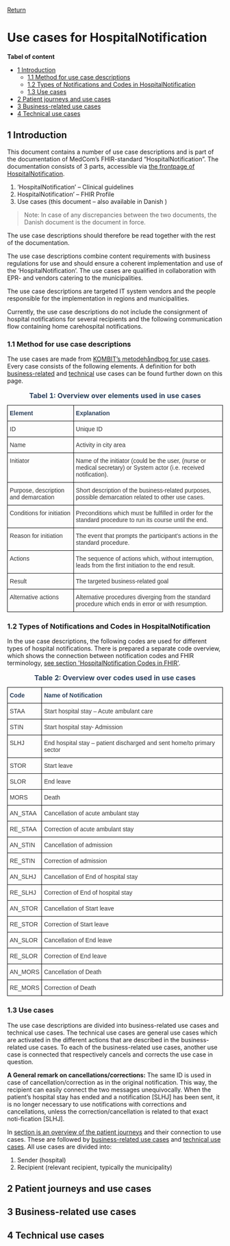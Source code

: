 [Return](../../index.md)

# Use cases for HospitalNotification

**Tabel of content**
* [1 Introduction](#1-introduction)
  * [1.1 Method for use case descriptions](#11-method-for-use-case-description)
  * [1.2 Types of Notifications and Codes in HospitalNotification](#12-types-of-notifications-and-codes-in-hospitalnotification)
  * [1.3 Use cases ](#13-use-cases)
* [2 Patient journeys and use cases](#2-Patient-journeys-and-use-cases)
* [3 Business-related use cases](#3-Business-related-use-cases) 
* [4 Technical use cases](#4-technical-use-cases)


## 1 Introduction

This document contains a number of use case descriptions and is part of the documentation of MedCom’s FHIR-standard “HospitalNotification”. 
The documentation consists of 3 parts, accessible via [the frontpage of HospitalNotification](./docs/index.md).

1.	’HospitalNotification’ – Clinical guidelines
1.	HospitalNotification’ – FHIR Profile
2.	Use cases (this document – also available in Danish )

> Note: In case of any discrepancies between the two documents, the Danish document is the document in force.

The use case descriptions should therefore be read together with the rest of the documentation.

The use case descriptions combine content requirements with business regulations for use and should ensure a coherent implementation and use of the ‘HospitalNotification’. The use cases are qualified in collaboration with EPR- and vendors catering to the municipalities. 

The use case descriptions are targeted IT system vendors and the people responsible for the implementation in regions and municipalities. 

Currently, the use case descriptions do not include the consignment of hospital notifications for several recipients and the following communication flow containing home carehospital notifications.
 
### 1.1 Method for use case descriptions

The use cases are made from <a href="https://www.kombit.dk/metodeh%C3%A5ndb%C3%B8ger" target="_blank">KOMBIT’s metodehåndbog for use cases</a>. Every case consists of the following elements. A definition for both [business-related](#business-related-use-cases) and [technical](#technical-use-cases) use cases can be found further down on this page.

<style type="text/css">
.tg  {border-collapse:collapse;border-spacing:0;}
.tg td{border-color:black;border-style:solid;border-width:1px;font-family:Arial, sans-serif;font-size:14px;
  overflow:hidden;padding:10px 5px;word-break:normal;}
.tg th{border-color:black;border-style:solid;border-width:1px;font-family:Arial, sans-serif;font-size:14px;
  font-weight:normal;overflow:hidden;padding:10px 5px;word-break:normal;}
.tg .tg-tysj{color:#333333;text-align:left;vertical-align:top}
.tg .tg-pu9k{color:#2c415c;font-weight:bold;text-align:left;vertical-align:top}
</style>
<table class="tg">
<caption style="color:#2c415c; font-weight:bold"> Tabel 1: Overview over elements used in use cases </caption>
<thead>
  <tr>
    <th class="tg-pu9k">Element</th>
    <th class="tg-pu9k">Explanation</th>
  </tr>
</thead>
<tbody>
  <tr>
    <td class="tg-tysj">ID</td>
    <td class="tg-tysj">Unique ID</td>
  </tr>
  <tr>
    <td class="tg-tysj">Name</td>
    <td class="tg-tysj">Activity in city area</td>
  </tr>
  <tr>
    <td class="tg-tysj">Initiator</td>
    <td class="tg-tysj">Name of the initiator (could be the user, (nurse or medical secretary) or System actor (i.e. received notification). </td>
  </tr>
  <tr>
    <td class="tg-tysj">Purpose, description and demarcation</td>
    <td class="tg-tysj">Short description of the business-related purposes, possible demarcation related to other use cases.</td>
  </tr>
  <tr>
    <td class="tg-tysj">Conditions for initiation</td>
    <td class="tg-tysj">Preconditions which must be fulfilled in order for the standard procedure to run its course until the end.</td>
  </tr>
  <tr>
    <td class="tg-tysj">Reason for initiation</td>
    <td class="tg-tysj">The event that prompts the participant’s actions in the standard procedure.</td>
  </tr>
  <tr>
    <td class="tg-tysj">Actions</td>
    <td class="tg-tysj">The sequence of actions which, without interruption, leads from the first initiation to the end result.</td>
  </tr>
  <tr>
    <td class="tg-tysj">Result</td>
    <td class="tg-tysj">The targeted business-related goal</td>
  </tr>
  <tr>
    <td class="tg-tysj">Alternative actions</td>
    <td class="tg-tysj">Alternative procedures diverging from the standard procedure which ends in error or with resumption.</td>
  </tr>
</tbody>
</table>


### 1.2 Types of Notifications and Codes in HospitalNotification

In the use case descriptions, the following codes are used for different types of hospital notifications. There is prepared a separate code overview, which shows the connection between notification codes and FHIR terminology, [see section 'HospitalNotification Codes in FHIR'](../documents/Overview-HospitalNotification-codes-FHIR.md). 

<style type="text/css">
.tg  {border-collapse:collapse;border-spacing:0;}
.tg td{border-color:black;border-style:solid;border-width:1px;font-family:Arial, sans-serif;font-size:14px;
  overflow:hidden;padding:10px 5px;word-break:normal;}
.tg th{border-color:black;border-style:solid;border-width:1px;font-family:Arial, sans-serif;font-size:14px;
  font-weight:normal;overflow:hidden;padding:10px 5px;word-break:normal;}
.tg .tg-tysj{color:#333333;text-align:left;vertical-align:top}
.tg .tg-wqo7{color:#2c415c;text-align:left;vertical-align:top}
</style>
<table class="tg">
<caption style="color:#2c415c; font-weight:bold"> Table 2: Overview over codes used in use cases</caption>
<thead>
  <tr>
    <th class="tg-wqo7"><span style="font-weight:bold;background-color:#FFF">Code</span></th>
    <th class="tg-wqo7"><span style="font-weight:bold;background-color:#FFF">Name of Notification</span></th>
  </tr>
</thead>
<tbody>
  <tr>
    <td class="tg-tysj"><span style="background-color:#FFF">STAA</span></td>
    <td class="tg-tysj"><span style="background-color:#FFF">Start hospital stay – Acute ambulant care</span></td>
  </tr>
  <tr>
    <td class="tg-tysj"><span style="background-color:#FFF">STIN</span></td>
    <td class="tg-tysj"><span style="background-color:#FFF">Start hospital stay- Admission</span></td>
  </tr>
  <tr>
    <td class="tg-tysj"><span style="background-color:#FFF">SLHJ</span></td>
    <td class="tg-tysj"><span style="background-color:#FFF">End hospital stay – patient discharged and sent home/to primary sector</span></td>
  </tr>
  <tr>
    <td class="tg-tysj"><span style="background-color:#FFF">STOR</span></td>
    <td class="tg-tysj"><span style="background-color:#FFF">Start leave</span></td>
  </tr>
  <tr>
    <td class="tg-tysj"><span style="background-color:#FFF">SLOR</span></td>
    <td class="tg-tysj"><span style="background-color:#FFF">End leave</span></td>
  </tr>
  <tr>
    <td class="tg-tysj"><span style="background-color:#FFF">MORS</span></td>
    <td class="tg-tysj"><span style="background-color:#FFF">Death</span></td>
  </tr>
  <tr>
    <td class="tg-tysj"><span style="background-color:#FFF">AN_STAA</span></td>
    <td class="tg-tysj"><span style="background-color:#FFF">Cancellation of acute ambulant stay</span></td>
  </tr>
  <tr>
    <td class="tg-tysj"><span style="background-color:#FFF">RE_STAA</span></td>
    <td class="tg-tysj"><span style="background-color:#FFF">Correction of acute ambulant stay</span></td>
  </tr>
  <tr>
    <td class="tg-tysj"><span style="background-color:#FFF">AN_STIN</span></td>
    <td class="tg-tysj"><span style="background-color:#FFF">Cancellation of admission</span></td>
  </tr>
  <tr>
    <td class="tg-tysj"><span style="background-color:#FFF">RE_STIN</span></td>
    <td class="tg-tysj"><span style="background-color:#FFF">Correction of admission</span></td>
  </tr>
  <tr>
    <td class="tg-tysj"><span style="background-color:#FFF">AN_SLHJ</span></td>
    <td class="tg-tysj"><span style="background-color:#FFF">Cancellation of End of hospital stay</span></td>
  </tr>
  <tr>
    <td class="tg-tysj"><span style="background-color:#FFF">RE_SLHJ</span></td>
    <td class="tg-tysj"><span style="background-color:#FFF">Correction of End of hospital stay</span></td>
  </tr>
  <tr>
    <td class="tg-tysj"><span style="background-color:#FFF">AN_STOR</span></td>
    <td class="tg-tysj"><span style="background-color:#FFF">Cancellation of Start leave</span></td>
  </tr>
  <tr>
    <td class="tg-tysj"><span style="background-color:#FFF">RE_STOR</span></td>
    <td class="tg-tysj"><span style="background-color:#FFF">Correction of Start leave</span></td>
  </tr>
  <tr>
    <td class="tg-tysj"><span style="background-color:#FFF">AN_SLOR</span></td>
    <td class="tg-tysj"><span style="background-color:#FFF">Cancellation of End leave</span></td>
  </tr>
  <tr>
    <td class="tg-tysj"><span style="background-color:#FFF">RE_SLOR</span></td>
    <td class="tg-tysj"><span style="background-color:#FFF">Correction of End leave</span></td>
  </tr>
  <tr>
    <td class="tg-tysj"><span style="background-color:#FFF">AN_MORS</span></td>
    <td class="tg-tysj"><span style="background-color:#FFF">Cancellation of Death</span></td>
  </tr>
  <tr>
    <td class="tg-tysj"><span style="background-color:#FFF">RE_MORS</span></td>
    <td class="tg-tysj"><span style="background-color:#FFF">Correction of Death</span></td>
  </tr>
</tbody>
</table>

### 1.3 Use cases 

The use case descriptions are divided into business-related use cases and technical use cases. The technical use cases are general use cases which are activated in the different actions that are described in the business-related use cases. To each of the business-related use cases, another use case is connected that respectively cancels and corrects the use case in question.

**A General remark on cancellations/corrections:** The same ID is used in case of cancellation/correction as in the original notification. This way, the recipient can easily connect the two messages unequivocally. When the patient’s hospital stay has ended and a notification [SLHJ] has been sent, it is no longer necessary to use notifications with corrections and cancellations, unless the correction/cancellation is related to that exact noti-fication [SLHJ].

In [section is an overview of the patient journeys](#patient-journeys-and-use-cases) and their connection to use cases. These are followed by [business-related use cases](#business-related-use-cases) and [technical use cases](#technical-use-cases). All use cases are divided into:
1. Sender (hospital) 
2. Recipient (relevant recipient, typically the municipality) 

## 2 Patient journeys and use cases 

## 3 Business-related use cases

## 4 Technical use cases